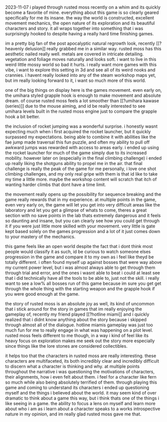 2023-11-07
i played through rusted moss recently on a whim and its quickly become a favorite of mine. everything about this game is so clearly geared specifically for me its insane. the way the world is constructed, excellent movement mechanics, the open nature of its exploration and its beautiful characters and story. it all wraps together into something that i was surprisingly hooked to despite having a really hard time finishing games.

im a pretty big fan of the post apocalyptic natural regrowth look, recently [[?heavenly delusion]] really grabbed me in a similar way. rusted moss has this aesthetic nailed really well. metals are covered in intricate detailing. vegetation and foliage moves naturally and looks soft. i want to live in this weird little mossy world so bad it hurts. i really want more games with this vibe, i want to explore this setting in 3d and see all of its weird nooks and crannies. i havent really looked into any of the steam workshop maps yet, but im really looking forward to it, i want so much more of this world.

one of the big things on display here is the games movement. even early on, the umihara styled grapple hook is enough to make movement and absolute dream. of course rusted moss feels a lot smoother than [[?umihara kawase (series)]] due to the mouse aiming, and id be really interested to see umihara levels built in the rusted moss engine just to compare the grapple hook a bit better. 

the inclusion of rocket jumping was a wonderful surprise. i honestly wasnt expecting much when i first acquired the rocket launcher, but it quickly surpassed my expectations. being able to combine it with abilities like the fae jump made traversal this fun puzzle, and often my ability to pull off awkward jumps was rewarded with access to areas early. i ended up using the rocket launcher for much of the game simply due to its increased mobility. however later on (especially in the final climbing challenge) i ended up really liking the shotguns ability to propel me in the air. that final challenge is really the peak of the game for me personally, i love one shot climbing challenges, and my only real gripe with them is that id like to take my time a little more. maybe the workshop content will scratch that itch of wanting harder climbs that dont have a time limit. 

the movement really opens up the possibility for sequence breaking and the game really rewards that in my experience. at multiple points in the game, even very early on, the game will let you get into very difficult areas like the laboratory and let you get a glimpse of whats to come, theres a great section with no save points in the lab thats extremely dangerous and it feels so daunting and insane, but you can clearly see how you could get through it if you were just little more skilled with your movement. very little is gate kept based solely on the games progression and a lot of it just comes down to your mastery of the mechanics.

this game feels like an open world despite the fact that i dont think most people would classify it as such, id be curious to watch someone elses progression in the game and compare it to my own as i feel like theyd be totally different. i often found myself up against bosses that were way above my current power level, but i was almost always able to get through them through trial and error, and the ones i wasnt able to beat i could at least see that i did technically have all the tools to be able to, just not the skill. i really want to see a low% all bosses run of this game because im sure you get get through the whole thing with the starting weapon and the grapple hook if you were good enough at the game.

the story of rusted moss is an absolute joy as well, its kind of uncommon that i stick around for the story in games that im really enjoying the gameplay of, recently my friend played [[?hotline miami]] and i quickly realized that i didnt know anything about the story because i skipped through almost all of the dialogue. hotline miamis gameplay was just too much fun for me to really engage in what was happening on a plot level. rusted moss feels different to me though, in a way i kind of feel like its heavy focus on exploration makes me seek out the story more especially since things like the lore stones are considered collectibles.

it helps too that the characters in rusted moss are really interesting. these characters are multifaceted, its both incredibly clear and incredibly difficult to discern what a character is thinking and why. at multiple points throughout the narrative i was questioning the motivations of characters, their alignments, how i even felt about them. i feel for a character like fern so much while also being absolutely terrified of them. through playing this game and coming to understand its characters i ended up questioning myself and the things i believed about the world. it may seem kind of over dramatic to think about a game this way, but i think thats one of the things i like seeing in a game. the ability to focus a lens on myself and learn more about who i am as i learn about a character speaks to a works introspective nature in my opinion, and im really glad rusted moss gave me that.